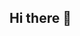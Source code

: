 ## Hi there 👋

<!--
**kierafrank/kierafrank** is a ✨ _special_ ✨ repository because its `README.md` (this file) appears on your GitHub profile.

Here are some ideas to get you started:

- 🔭 I’m currently working on this awesome project.
- 🌱 I’m currently learning ...
- 👯 I’m looking to collaborate on ...
- 🤔 I’m looking for help with ...
- 💬 Ask me about ...
- 📫 How to reach me: ...
- 😄 Pronouns: ...
- ⚡ Fun fact: ...
## My name is Kiera Frank! I am a grade 12 student at All Saints and will be attending Carleton University next year for computer engineering. I hope to use the degree to get a job in software development. 

##I am currently working on a Student Guide booklet for younger students to use when learning to code Raspberry Pis with the Unicornhat HD attachment. I am working with a partner to update an old booklet for python 2 to python 3 and add other challenges for the students to attempt.

##Pronouns: she/her
##Fun fact: I have an obsession with deer. 
